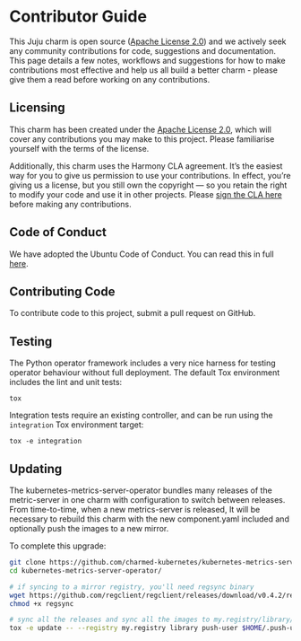 # Contributor Guide

This Juju charm is open source ([Apache License 2.0][LICENSE]) and we actively seek
any community contributions for code, suggestions and documentation. This page details a
few notes, workflows and suggestions for how to make contributions most effective and
help us all build a better charm - please give them a read before working on any
contributions.

## Licensing

This charm has been created under the [Apache License 2.0][LICENSE], which will cover
any contributions you may make to this project. Please familiarise yourself with the
terms of the license.

Additionally, this charm uses the Harmony CLA agreement.  It’s the easiest way for you
to give us permission to use your contributions.  In effect, you’re giving us a license,
but you still own the copyright — so you retain the right to modify your code and use it
in other projects. Please [sign the CLA here][CLA] before making any contributions.

## Code of Conduct

We have adopted the Ubuntu Code of Conduct. You can read this in full [here][CoC].

## Contributing Code

To contribute code to this project, submit a pull request on GitHub.

## Testing

The Python operator framework includes a very nice harness for testing operator
behaviour without full deployment. The default Tox environment includes the lint and
unit tests:

```
tox
```

Integration tests require an existing controller, and can be run using the `integration`
Tox environment target:


```
tox -e integration
```

## Updating

The kubernetes-metrics-server-operator bundles many releases of the metric-server in one charm
with configuration to switch between releases.  From time-to-time, when a new
metrics-server is released, It will be necessary to rebuild this charm with the new component.yaml
included and optionally push the images to a new mirror. 

To complete this upgrade:

```bash
git clone https://github.com/charmed-kubernetes/kubernetes-metrics-server-operator
cd kubernetes-metrics-server-operator/

# if syncing to a mirror registry, you'll need regsync binary
wget https://github.com/regclient/regclient/releases/download/v0.4.2/regsync-linux-amd64 -O regsync
chmod +x regsync

# sync all the releases and sync all the images to my.registry/library/metrics-server/metrics-server
tox -e update -- --registry my.registry library push-user $HOME/.push-user-password
```


[LICENSE]: ./LICENSE
[CLA]: https://ubuntu.com/legal/contributors/agreement
[CoC]: https://ubuntu.com/community/code-of-conduct

